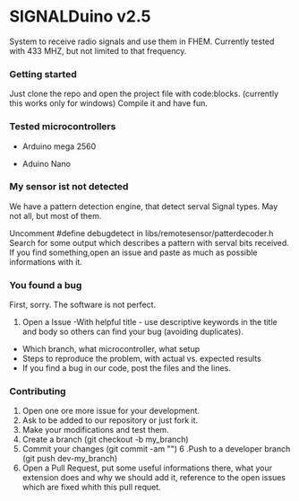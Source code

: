 # SIGNALDuino v2.5

System to receive radio signals and use them in FHEM. Currently tested with 433 MHZ, but not limited to that frequency.

### Getting started


Just clone the repo and open the project file with code:blocks. (currently this works only for windows)
Compile it and have fun.

### Tested microcontrollers

* Arduino mega 2560

* Aduino Nano

### My sensor ist not detected

We have a pattern detection engine, that detect serval Signal types. May not all, but most of them.

Uncomment #define debugdetect in libs/remotesensor/patterdecoder.h
Search for some output which describes a pattern with serval bits received.
If you find something,open an issue and paste as much as possible informations with it.


### You found a bug

First, sorry. The software is not perfect.
1. Open a Issue
-With helpful title - use descriptive keywords in the title and body so others can find your bug (avoiding duplicates).
- Which branch, what microcontroller, what setup
- Steps to reproduce the problem, with actual vs. expected results
- If you find a bug in our code, post the files and the lines. 

### Contributing

1. Open one ore more issue for your development.
2. Ask to be added to our repository or just fork it.
3. Make your modifications and test them.
4. Create a branch (git checkout -b my_branch)
5. Commit your changes (git commit -am "<some description>")
6 .Push to a developer branch (git push dev-<xyz >my_branch)
7. Open a Pull Request, put some useful informations there, what your extension does and why we should add it, reference to the open issues which are fixed whith this pull requet.


